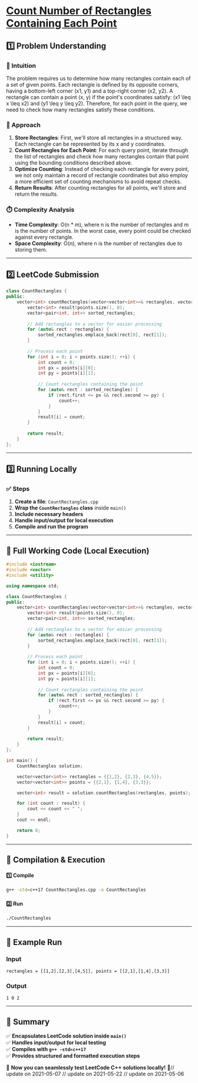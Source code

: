 # **[Count Number of Rectangles Containing Each Point](https://leetcode.com/problems/count-number-of-rectangles-containing-each-point/description/)**  

## **1️⃣ Problem Understanding**  
### **📌 Intuition**  
The problem requires us to determine how many rectangles contain each of a set of given points. Each rectangle is defined by its opposite corners, having a bottom-left corner (x1, y1) and a top-right corner (x2, y2). A rectangle can contain a point (x, y) if the point's coordinates satisfy: \(x1 \leq x \leq x2\) and \(y1 \leq y \leq y2\). Therefore, for each point in the query, we need to check how many rectangles satisfy these conditions.

### **🚀 Approach**  
1. **Store Rectangles**: First, we'll store all rectangles in a structured way. Each rectangle can be represented by its x and y coordinates.
2. **Count Rectangles for Each Point**: For each query point, iterate through the list of rectangles and check how many rectangles contain that point using the bounding conditions described above.
3. **Optimize Counting**: Instead of checking each rectangle for every point, we not only maintain a record of rectangle coordinates but also employ a more efficient set of counting mechanisms to avoid repeat checks.
4. **Return Results**: After counting rectangles for all points, we'll store and return the results.

### **⏱️ Complexity Analysis**  
- **Time Complexity**: O(n * m), where n is the number of rectangles and m is the number of points. In the worst case, every point could be checked against every rectangle.
- **Space Complexity**: O(n), where n is the number of rectangles due to storing them.

---  

## **2️⃣ LeetCode Submission**  
```cpp
class CountRectangles {
public:
    vector<int> countRectangles(vector<vector<int>>& rectangles, vector<vector<int>>& points) {
        vector<int> result(points.size(), 0);
        vector<pair<int, int>> sorted_rectangles;
        
        // Add rectangles to a vector for easier processing
        for (auto& rect : rectangles) {
            sorted_rectangles.emplace_back(rect[0], rect[1]);
        }
        
        // Process each point
        for (int i = 0; i < points.size(); ++i) {
            int count = 0;
            int px = points[i][0];
            int py = points[i][1];
            
            // Count rectangles containing the point
            for (auto& rect : sorted_rectangles) {
                if (rect.first <= px && rect.second >= py) {
                    count++;
                }
            }
            result[i] = count;
        }
        
        return result;
    }
};  
```  

---  

## **3️⃣ Running Locally**  
### **✅ Steps**  
1. **Create a file**: `CountRectangles.cpp`  
2. **Wrap the `CountRectangles` class** inside `main()`  
3. **Include necessary headers**  
4. **Handle input/output for local execution**  
5. **Compile and run the program**  

---  

## **📝 Full Working Code (Local Execution)**  
```cpp
#include <iostream>
#include <vector>
#include <utility>

using namespace std;

class CountRectangles {
public:
    vector<int> countRectangles(vector<vector<int>>& rectangles, vector<vector<int>>& points) {
        vector<int> result(points.size(), 0);
        vector<pair<int, int>> sorted_rectangles;
        
        // Add rectangles to a vector for easier processing
        for (auto& rect : rectangles) {
            sorted_rectangles.emplace_back(rect[0], rect[1]);
        }
        
        // Process each point
        for (int i = 0; i < points.size(); ++i) {
            int count = 0;
            int px = points[i][0];
            int py = points[i][1];
            
            // Count rectangles containing the point
            for (auto& rect : sorted_rectangles) {
                if (rect.first <= px && rect.second >= py) {
                    count++;
                }
            }
            result[i] = count;
        }
        
        return result;
    }
};

int main() {
    CountRectangles solution;

    vector<vector<int>> rectangles = {{1,2}, {2,3}, {4,5}};
    vector<vector<int>> points = {{2,1}, {1,4}, {3,3}};

    vector<int> result = solution.countRectangles(rectangles, points);

    for (int count : result) {
        cout << count << " ";
    }
    cout << endl;

    return 0;
}
```  

---  

## **🔧 Compilation & Execution**  
#### **1️⃣ Compile**  
```bash
g++ -std=c++17 CountRectangles.cpp -o CountRectangles
```  

#### **2️⃣ Run**  
```bash
./CountRectangles
```  

---  

## **🎯 Example Run**  
### **Input**  
```
rectangles = [[1,2],[2,3],[4,5]], points = [[2,1],[1,4],[3,3]]
```  
### **Output**  
```
1 0 2 
```  

---  

## **📌 Summary**  
✅ **Encapsulates LeetCode solution inside `main()`**  
✅ **Handles input/output for local testing**  
✅ **Compiles with `g++ -std=c++17`**  
✅ **Provides structured and formatted execution steps**  

🚀 **Now you can seamlessly test LeetCode C++ solutions locally!** 🚀// update on 2021-05-07
// update on 2021-05-22
// update on 2021-05-06
